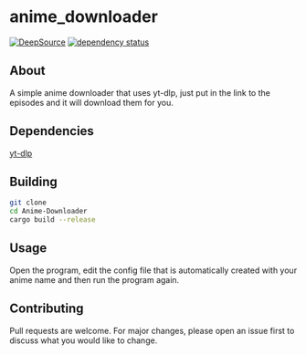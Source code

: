 # anime_downloader

[![DeepSource](https://deepsource.io/gh/B0SEmc/Anime-Downloader.svg/?label=active+issues&token=OT1ncXYOtJsgq5kxkSkv8dz6)](https://deepsource.io/gh/B0SEmc/Anime-Downloader/?ref=repository-badge)
[![dependency status](https://deps.rs/repo/github/B0SEmc/Anime-Downloader/status.svg)](https://deps.rs/repo/github/B0SEmc/Anime-Downloader)

## About
A simple anime downloader that uses yt-dlp, just put in the link to the episodes and it will download them for you.

## Dependencies
[yt-dlp](https://www.github.com/yt-dlp/yt-dlp)

## Building
```bash
git clone
cd Anime-Downloader
cargo build --release
```

## Usage
Open the program, edit the config file that is automatically created with your anime name and then run the program again.

## Contributing
Pull requests are welcome. For major changes, please open an issue first to discuss what you would like to change.
